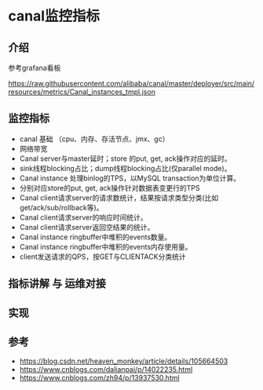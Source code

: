 # canal监控指标

## 介绍

参考grafana看板

https://raw.githubusercontent.com/alibaba/canal/master/deployer/src/main/resources/metrics/Canal_instances_tmpl.json


## 监控指标

- canal 基础 （cpu、内存、存活节点、jmx、gc）
- 网络带宽
- Canal server与master延时；store 的put, get, ack操作对应的延时。
- sink线程blocking占比；dump线程blocking占比(仅parallel mode)。
- Canal instance 处理binlog的TPS，以MySQL transaction为单位计算。
- 分别对应store的put, get, ack操作针对数据表变更行的TPS
- Canal client请求server的请求数统计，结果按请求类型分类(比如get/ack/sub/rollback等)。
- Canal client请求server的响应时间统计。
- Canal client请求server返回空结果的统计。
- Canal instance ringbuffer中堆积的events数量。
- Canal instance ringbuffer中堆积的events内存使用量。
- client发送请求的QPS，按GET与CLIENTACK分类统计

## 指标讲解 与 运维对接

## 实现

## 参考

- https://blog.csdn.net/heaven_monkey/article/details/105664503
- https://www.cnblogs.com/dalianpai/p/14022235.html
- https://www.cnblogs.com/zh94/p/13937530.html